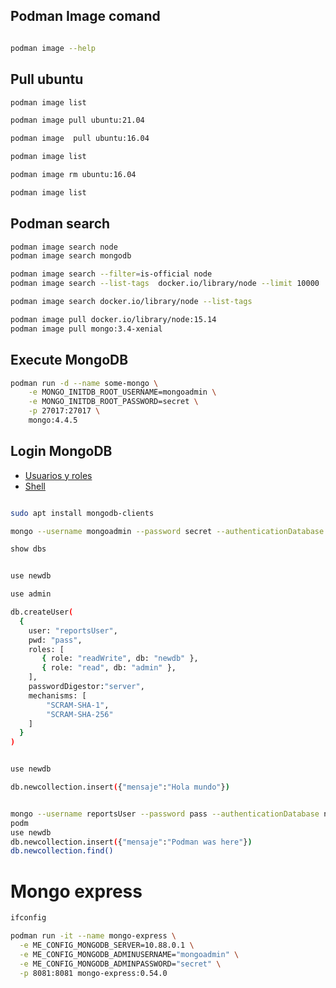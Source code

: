 ## Podman Image comand

~~~ bash

podman image --help

~~~

## Pull ubuntu

~~~bash
podman image list

podman image pull ubuntu:21.04

podman image  pull ubuntu:16.04

podman image list

podman image rm ubuntu:16.04

podman image list

~~~

## Podman search

~~~bash
podman image search node
podman image search mongodb

podman image search --filter=is-official node
podman image search --list-tags  docker.io/library/node --limit 10000 | grep '^docker.io/library/node  15'

podman image search docker.io/library/node --list-tags

podman image pull docker.io/library/node:15.14
podman image pull mongo:3.4-xenial


~~~

## Execute MongoDB

~~~bash
podman run -d --name some-mongo \
    -e MONGO_INITDB_ROOT_USERNAME=mongoadmin \
    -e MONGO_INITDB_ROOT_PASSWORD=secret \
    -p 27017:27017 \
    mongo:4.4.5

~~~

## Login MongoDB

- [Usuarios y roles](https://docs.mongodb.com/manual/tutorial/manage-users-and-roles/)
- [Shell](https://docs.mongodb.com/manual/reference/mongo-shell/)

~~~bash

sudo apt install mongodb-clients

mongo --username mongoadmin --password secret --authenticationDatabase admin --host 127.0.0.1 --port 27017

show dbs


use newdb

~~~

~~~bash
use admin

db.createUser(
  {
    user: "reportsUser",
    pwd: "pass", 
    roles: [
       { role: "readWrite", db: "newdb" },
       { role: "read", db: "admin" },
    ],
    passwordDigestor:"server",
    mechanisms: [
        "SCRAM-SHA-1",
        "SCRAM-SHA-256"
    ]
  }
)


use newdb

db.newcollection.insert({"mensaje":"Hola mundo"})


~~~

~~~bash

mongo --username reportsUser --password pass --authenticationDatabase newdb --host 127.0.0.1 --port 27017
podm
use newdb
db.newcollection.insert({"mensaje":"Podman was here"})
db.newcollection.find()

~~~

# Mongo express

~~~bash
ifconfig

podman run -it --name mongo-express \
  -e ME_CONFIG_MONGODB_SERVER=10.88.0.1 \
  -e ME_CONFIG_MONGODB_ADMINUSERNAME="mongoadmin" \
  -e ME_CONFIG_MONGODB_ADMINPASSWORD="secret" \
  -p 8081:8081 mongo-express:0.54.0

~~~